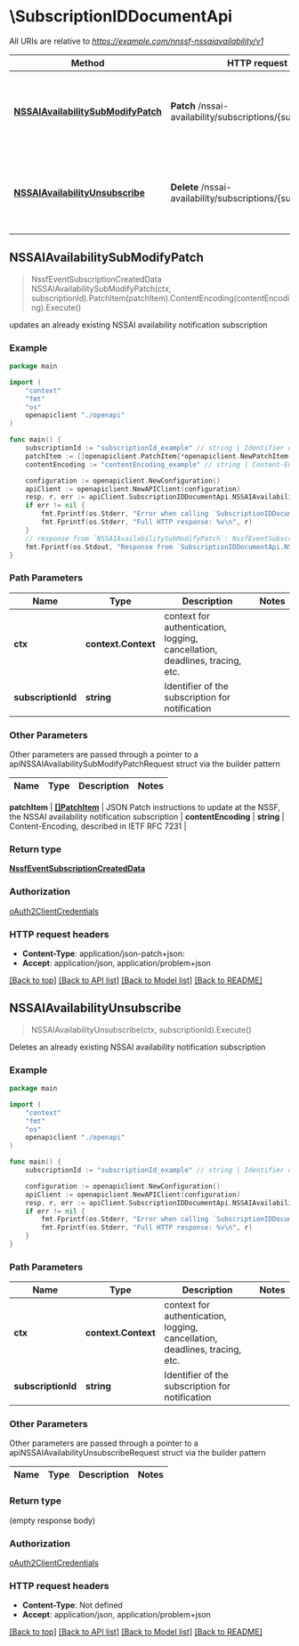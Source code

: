 # \SubscriptionIDDocumentApi

All URIs are relative to *https://example.com/nnssf-nssaiavailability/v1*

Method | HTTP request | Description
------------- | ------------- | -------------
[**NSSAIAvailabilitySubModifyPatch**](SubscriptionIDDocumentApi.md#NSSAIAvailabilitySubModifyPatch) | **Patch** /nssai-availability/subscriptions/{subscriptionId} | updates an already existing NSSAI availability notification subscription
[**NSSAIAvailabilityUnsubscribe**](SubscriptionIDDocumentApi.md#NSSAIAvailabilityUnsubscribe) | **Delete** /nssai-availability/subscriptions/{subscriptionId} | Deletes an already existing NSSAI availability notification subscription



## NSSAIAvailabilitySubModifyPatch

> NssfEventSubscriptionCreatedData NSSAIAvailabilitySubModifyPatch(ctx, subscriptionId).PatchItem(patchItem).ContentEncoding(contentEncoding).Execute()

updates an already existing NSSAI availability notification subscription

### Example

```go
package main

import (
    "context"
    "fmt"
    "os"
    openapiclient "./openapi"
)

func main() {
    subscriptionId := "subscriptionId_example" // string | Identifier of the subscription for notification
    patchItem := []openapiclient.PatchItem{*openapiclient.NewPatchItem(*openapiclient.NewPatchOperation(), "Path_example")} // []PatchItem | JSON Patch instructions to update at the NSSF, the NSSAI availability notification subscription
    contentEncoding := "contentEncoding_example" // string | Content-Encoding, described in IETF RFC 7231 (optional)

    configuration := openapiclient.NewConfiguration()
    apiClient := openapiclient.NewAPIClient(configuration)
    resp, r, err := apiClient.SubscriptionIDDocumentApi.NSSAIAvailabilitySubModifyPatch(context.Background(), subscriptionId).PatchItem(patchItem).ContentEncoding(contentEncoding).Execute()
    if err != nil {
        fmt.Fprintf(os.Stderr, "Error when calling `SubscriptionIDDocumentApi.NSSAIAvailabilitySubModifyPatch``: %v\n", err)
        fmt.Fprintf(os.Stderr, "Full HTTP response: %v\n", r)
    }
    // response from `NSSAIAvailabilitySubModifyPatch`: NssfEventSubscriptionCreatedData
    fmt.Fprintf(os.Stdout, "Response from `SubscriptionIDDocumentApi.NSSAIAvailabilitySubModifyPatch`: %v\n", resp)
}
```

### Path Parameters


Name | Type | Description  | Notes
------------- | ------------- | ------------- | -------------
**ctx** | **context.Context** | context for authentication, logging, cancellation, deadlines, tracing, etc.
**subscriptionId** | **string** | Identifier of the subscription for notification | 

### Other Parameters

Other parameters are passed through a pointer to a apiNSSAIAvailabilitySubModifyPatchRequest struct via the builder pattern


Name | Type | Description  | Notes
------------- | ------------- | ------------- | -------------

 **patchItem** | [**[]PatchItem**](PatchItem.md) | JSON Patch instructions to update at the NSSF, the NSSAI availability notification subscription | 
 **contentEncoding** | **string** | Content-Encoding, described in IETF RFC 7231 | 

### Return type

[**NssfEventSubscriptionCreatedData**](NssfEventSubscriptionCreatedData.md)

### Authorization

[oAuth2ClientCredentials](../README.md#oAuth2ClientCredentials)

### HTTP request headers

- **Content-Type**: application/json-patch+json:
- **Accept**: application/json, application/problem+json

[[Back to top]](#) [[Back to API list]](../README.md#documentation-for-api-endpoints)
[[Back to Model list]](../README.md#documentation-for-models)
[[Back to README]](../README.md)


## NSSAIAvailabilityUnsubscribe

> NSSAIAvailabilityUnsubscribe(ctx, subscriptionId).Execute()

Deletes an already existing NSSAI availability notification subscription

### Example

```go
package main

import (
    "context"
    "fmt"
    "os"
    openapiclient "./openapi"
)

func main() {
    subscriptionId := "subscriptionId_example" // string | Identifier of the subscription for notification

    configuration := openapiclient.NewConfiguration()
    apiClient := openapiclient.NewAPIClient(configuration)
    resp, r, err := apiClient.SubscriptionIDDocumentApi.NSSAIAvailabilityUnsubscribe(context.Background(), subscriptionId).Execute()
    if err != nil {
        fmt.Fprintf(os.Stderr, "Error when calling `SubscriptionIDDocumentApi.NSSAIAvailabilityUnsubscribe``: %v\n", err)
        fmt.Fprintf(os.Stderr, "Full HTTP response: %v\n", r)
    }
}
```

### Path Parameters


Name | Type | Description  | Notes
------------- | ------------- | ------------- | -------------
**ctx** | **context.Context** | context for authentication, logging, cancellation, deadlines, tracing, etc.
**subscriptionId** | **string** | Identifier of the subscription for notification | 

### Other Parameters

Other parameters are passed through a pointer to a apiNSSAIAvailabilityUnsubscribeRequest struct via the builder pattern


Name | Type | Description  | Notes
------------- | ------------- | ------------- | -------------


### Return type

 (empty response body)

### Authorization

[oAuth2ClientCredentials](../README.md#oAuth2ClientCredentials)

### HTTP request headers

- **Content-Type**: Not defined
- **Accept**: application/json, application/problem+json

[[Back to top]](#) [[Back to API list]](../README.md#documentation-for-api-endpoints)
[[Back to Model list]](../README.md#documentation-for-models)
[[Back to README]](../README.md)

